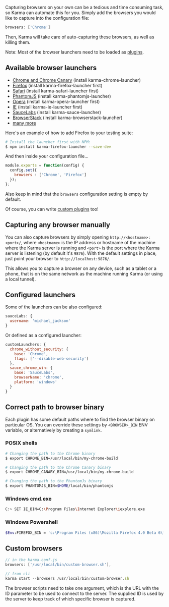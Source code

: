 Capturing browsers on your own can be a tedious and time consuming task,
so Karma can automate this for you. Simply add the browsers you would like to
capture into the configuration file:

```javascript
browsers: ['Chrome']
```

Then, Karma will take care of auto-capturing these browsers, as well as killing them.

Note: Most of the browser launchers need to be loaded as [plugins].

## Available browser launchers
- [Chrome and Chrome Canary] (install karma-chrome-launcher)
- [Firefox] (install karma-firefox-launcher first)
- [Safari] (install karma-safari-launcher first)
- [PhantomJS] (install karma-phantomjs-launcher)
- [Opera] (install karma-opera-launcher first)
- [IE] (install karma-ie-launcher first)
- [SauceLabs] (install karma-sauce-launcher)
- [BrowserStack] (install karma-browserstack-launcher)
- [many more](https://www.npmjs.org/browse/keyword/karma-launcher)

Here's an example of how to add Firefox to your testing suite:

```bash
# Install the launcher first with NPM:
$ npm install karma-firefox-launcher --save-dev
```

And then inside your configuration file...

```javascript
module.exports = function(config) {
  config.set({
    browsers : ['Chrome', 'Firefox']
  });
};
```

Also keep in mind that the `browsers` configuration setting is empty by default.

Of course, you can write [custom plugins] too!

## Capturing any browser manually

You can also capture browsers by simply opening `http://<hostname>:<port>/`, where `<hostname>` is the IP
address or hostname of the machine where the Karma server is running and `<port>` is the port where the Karma
server is listening (by default it's `9876`). With the default settings in place, just point your browser to `http://localhost:9876/`.

This allows you to capture a browser on any device, such as a tablet or a phone, that is on the same network
as the machine running Karma (or using a local tunnel).


## Configured launchers
Some of the launchers can be also configured:

```javascript
sauceLabs: {
  username: 'michael_jackson'
}
```

Or defined as a configured launcher:

```javascript
customLaunchers: {
  chrome_without_security: {
    base: 'Chrome',
    flags: ['--disable-web-security']
  },
  sauce_chrome_win: {
    base: 'SauceLabs',
    browserName: 'chrome',
    platform: 'windows'
  }
}
```


## Correct path to browser binary
Each plugin has some default paths where to find the browser binary on particular OS.
You can override these settings by `<BROWSER>_BIN` ENV variable, or alternatively by creating a `symlink`.

### POSIX shells
```bash
# Changing the path to the Chrome binary
$ export CHROME_BIN=/usr/local/bin/my-chrome-build

# Changing the path to the Chrome Canary binary
$ export CHROME_CANARY_BIN=/usr/local/bin/my-chrome-build

# Changing the path to the PhantomJs binary
$ export PHANTOMJS_BIN=$HOME/local/bin/phantomjs
```

### Windows cmd.exe
```bash
C:> SET IE_BIN=C:\Program Files\Internet Explorer\iexplore.exe
```

### Windows Powershell
```bash
$Env:FIREFOX_BIN = 'c:\Program Files (x86)\Mozilla Firefox 4.0 Beta 6\firefox.exe'
```

## Custom browsers
```javascript
// in the karma.conf.js
browsers: ['/usr/local/bin/custom-browser.sh'],

// from cli
karma start --browsers /usr/local/bin/custom-browser.sh
```
The browser scripts need to take one argument, which is the URL with the ID
parameter to be used to connect to the server. The supplied ID is used
by the server to keep track of which specific browser is captured.



[Chrome and Chrome Canary]: https://github.com/karma-runner/karma-chrome-launcher
[PhantomJS]: https://github.com/karma-runner/karma-phantomjs-launcher
[Firefox]: https://github.com/karma-runner/karma-firefox-launcher
[Safari]: https://github.com/karma-runner/karma-safari-launcher
[IE]: https://github.com/karma-runner/karma-ie-launcher
[Opera]: https://github.com/karma-runner/karma-opera-launcher
[SauceLabs]: https://github.com/karma-runner/karma-sauce-launcher
[BrowserStack]: https://github.com/karma-runner/karma-browserstack-launcher
[custom plugins]: ../dev/plugins.html
[plugins]: plugins.html
